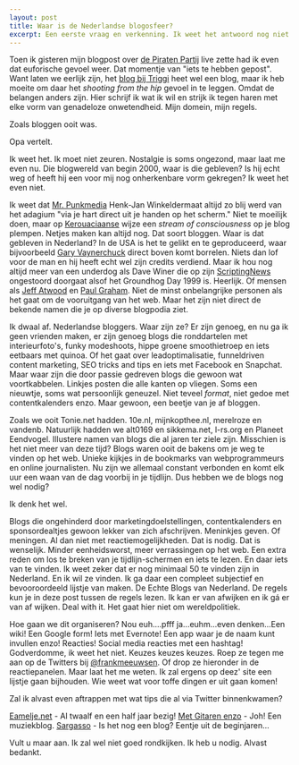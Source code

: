 ```yaml
---
layout: post
title: Waar is de Nederlandse blogosfeer?
excerpt: Een eerste vraag en verkenning. Ik weet het antwoord nog niet. Voor het geval je dat zou verwachten als je doorklikt.
---
```


Toen ik gisteren mijn blogpost over [de Piraten Partij](/PPNL) live zette had ik even dat euforische gevoel weer. Dat momentje van "iets te hebben gepost". Want laten we eerlijk zijn, het [blog bij Triggi](http://triggi.com/blog) heet wel een blog, maar ik heb moeite om daar het *shooting from the hip* gevoel in te leggen. Omdat de belangen anders zijn. Hier schrijf ik wat ik wil en strijk ik tegen haren met elke vorm van genadeloze onwetendheid. Mijn domein, mijn regels. 

Zoals bloggen ooit was. 

Opa vertelt.

Ik weet het. Ik moet niet zeuren. Nostalgie is soms ongezond, maar laat me even nu. Die blogwereld van begin 2000, waar is die gebleven? Is hij echt weg of heeft hij een voor mij nog onherkenbare vorm gekregen? Ik weet het even niet. 

Ik weet dat [Mr. Punkmedia](http://www.punkmedia.nl/) Henk-Jan Winkeldermaat altijd zo blij werd van het adagium "via je hart direct uit je handen op het scherm." Niet te moeilijk doen, maar op [Kerouaciaanse](https://en.wikipedia.org/wiki/Jack_Kerouac "Wie? Jack Kerouac!") wijze een *stream of consciousness* op je blog plempen. Netjes maken kan altijd nog. Dat soort bloggen. Waar is dat gebleven in Nederland? In de USA is het te gelikt en te geproduceerd, waar bijvoorbeeld [Gary Vaynerchuck](https://www.garyvaynerchuk.com/) direct boven komt borrelen. Niets dan lof voor de man en hij heeft echt wel zijn credits verdiend. Maar ik hou nog altijd meer van een underdog als Dave Winer die op zijn [ScriptingNews](http://scripting.com/) ongestoord doorgaat alsof het Groundhog Day 1999 is. Heerlijk. Of mensen als [Jeff Atwood](https://blog.codinghorror.com/) en [Paul Graham](http://paulgraham.com/articles.html). Niet de minst onbelangrijke personen als het gaat om de vooruitgang van het web. Maar het zijn niet direct de bekende namen die je op diverse blogpodia ziet. 

Ik dwaal af. Nederlandse bloggers. Waar zijn ze? Er zijn genoeg, en nu ga ik geen vrienden maken, er zijn genoeg blogs die ronddartelen met interieurfoto's, funky modeshoots, hippe groene smoothietroep en iets eetbaars met quinoa. Of het gaat over leadoptimalisatie, funneldriven content marketing, SEO tricks and tips en iets met Facebook en Snapchat. 
Maar waar zijn die door passie gedreven blogs die gewoon wat voortkabbelen. Linkjes posten die alle kanten op vliegen. Soms een nieuwtje, soms wat persoonlijk geneuzel. Niet teveel *format*, niet gedoe met contentkalenders enzo. Maar gewoon, een beetje van je af bloggen. 

Zoals we ooit Tonie.net hadden. 10e.nl, mijnkopthee.nl, merelroze en vandenb. Natuurlijk hadden we alt0169 en sikkema.net, l-rs.org en Planeet Eendvogel. Illustere namen van blogs die al jaren ter ziele zijn.
Misschien is het niet meer van deze tijd? Blogs waren ooit de bakens om je weg te vinden op het web. Unieke kijkjes in de bookmarks van webprogrammeurs en online journalisten. Nu zijn we allemaal constant verbonden en komt elk uur een waan van de dag voorbij in je tijdlijn. Dus hebben we de blogs nog wel nodig?

Ik denk het wel. 

Blogs die ongehinderd door marketingdoelstellingen, contentkalenders en sponsordealtjes gewoon lekker van zich afschrijven. Meninkjes geven. Of meningen. Al dan niet met reactiemogelijkheden. Dat is nodig. Dat is wenselijk. Minder eenheidsworst, meer verrassingen op het web. Een extra reden om los te breken van je tijdlijn-schermen en iets te lezen. En daar iets van te vinden. Ik weet zeker dat er nog minimaal 50 te vinden zijn in Nederland. En ik wil ze vinden. Ik ga daar een compleet subjectief en bevooroordeeld lijstje van maken. De Echte Blogs van Nederland. De regels kun je in deze post tussen de regels lezen. Ik kan er van afwijken en ik gá er van af wijken. Deal with it. Het gaat hier niet om wereldpolitiek. 

Hoe gaan we dit organiseren? Nou euh....pfff ja...euhm...even denken...Een wiki! Een Google form! Iets met Evernote! Een app waar je de naam kunt invullen enzo! Reacties! Social media reacties met een hashtag! Godverdomme, ik weet het niet. Keuzes keuzes keuzes. Roep ze tegen me aan op de Twitters bij [@frankmeeuwsen](http://www.twitter.com/frankmeeuwsen). Of drop ze hieronder in de reactiepanelen. Maar laat het me weten. Ik zal ergens op deez' site een lijstje gaan bijhouden. Wie weet wat voor toffe dingen er uit gaan komen!

Zal ik alvast even aftrappen met wat tips die al via Twitter binnenkwamen?

[Eamelje.net](http://eamelje.net/) - Al twaalf en een half jaar bezig!
[Met Gitaren enzo](http://metgitarenenzo.nl/) - Joh! Een muziekblog.
[Sargasso](http://sargasso.nl) - Is het nog een blog? Eentje uit de beginjaren...

Vult u maar aan. Ik zal wel niet goed rondkijken. Ik heb u nodig. Alvast bedankt. 